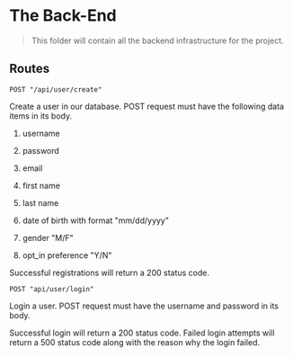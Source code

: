 # The Back-End

> This folder will contain all the backend infrastructure for the project.

## Routes

`POST "/api/user/create"`

Create a user in our database. POST request must have the following data items in its body.

1. username

2. password

3. email

4. first name

5. last name

6. date of birth with format "mm/dd/yyyy"

7. gender "M/F"

8. opt_in preference "Y/N"

Successful registrations will return a 200 status code.

`POST "api/user/login"`

Login a user. POST request must have the username and password in its body.

Successful login will return a 200 status code. Failed login attempts will return a 500 status code along with the reason why the login failed.